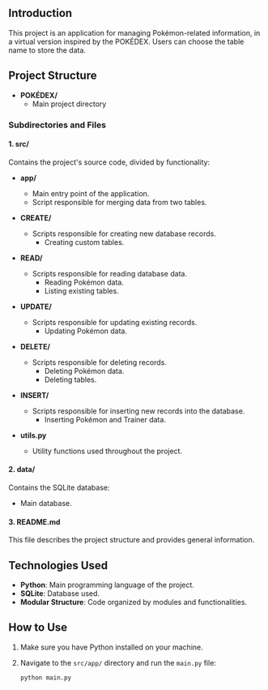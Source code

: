 ## Introduction

This project is an application for managing Pokémon-related information, in a virtual version inspired by the POKÉDEX. Users can choose the table name to store the data.

## Project Structure

- **POKÉDEX/**
  - Main project directory

### Subdirectories and Files

#### 1. **src/**
Contains the project's source code, divided by functionality:

- **app/**
  - Main entry point of the application.
  - Script responsible for merging data from two tables.

- **CREATE/**
  - Scripts responsible for creating new database records.
    - Creating custom tables.

- **READ/**
  - Scripts responsible for reading database data.
    - Reading Pokémon data.
    - Listing existing tables.

- **UPDATE/**
  - Scripts responsible for updating existing records.
    - Updating Pokémon data.

- **DELETE/**
  - Scripts responsible for deleting records.
    - Deleting Pokémon data.
    - Deleting tables.

- **INSERT/**
  - Scripts responsible for inserting new records into the database.
    - Inserting Pokémon and Trainer data.

- **utils.py**
  - Utility functions used throughout the project.

#### 2. **data/**
Contains the SQLite database:
- Main database.

#### 3. **README.md**
This file describes the project structure and provides general information.

## Technologies Used

- **Python**: Main programming language of the project.
- **SQLite**: Database used.
- **Modular Structure**: Code organized by modules and functionalities.

## How to Use

1. Make sure you have Python installed on your machine.
2. Navigate to the `src/app/` directory and run the `main.py` file:
     
   ```bash
   python main.py
